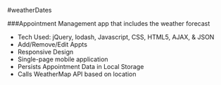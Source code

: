 #weatherDates

###Appointment Management app that includes the weather forecast

- Tech Used: jQuery, lodash, Javascript, CSS, HTML5, AJAX, & JSON
- Add/Remove/Edit Appts
- Responsive Design
- Single-page mobile application
- Persists Appointment Data in Local Storage
- Calls WeatherMap API based on location